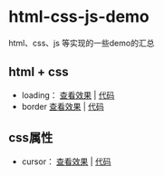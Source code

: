 # html-css-js-demo
html、css、js 等实现的一些demo的汇总

## html + css
* loading： [查看效果](https://maoxuena.github.io/html-css-js-demo/loading/index.html) | [代码](https://github.com/maoxuena/html-css-js-demo/tree/master/loading)
* border [查看效果](https://maoxuena.github.io/html-css-js-demo/border/index.html) | [代码](https://github.com/maoxuena/html-css-js-demo/tree/master/border)

## css属性
* cursor： [查看效果](https://maoxuena.github.io/html-css-js-demo/cursor/index.html) | [代码](https://github.com/maoxuena/html-css-js-demo/tree/master/cursor)
